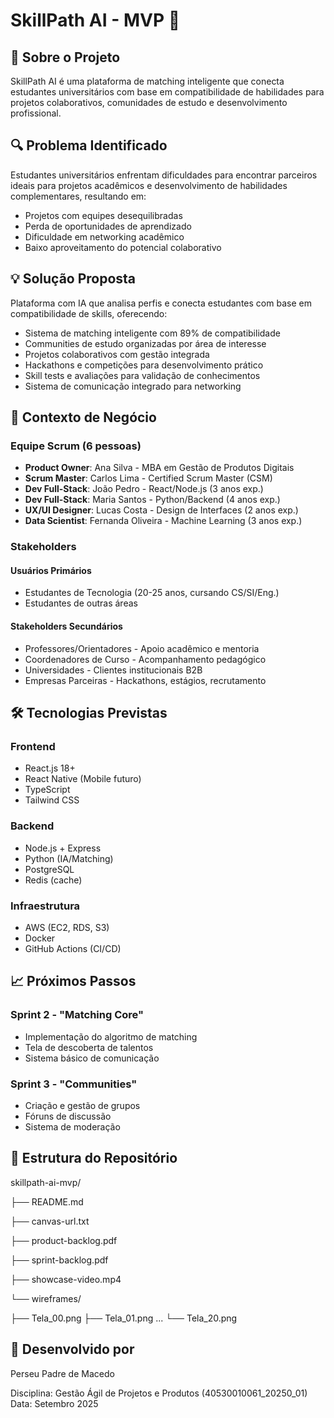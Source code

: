 # SkillPath AI - MVP 🚀

## 🎯 Sobre o Projeto

SkillPath AI é uma plataforma de matching inteligente que conecta estudantes universitários com base em compatibilidade de habilidades para projetos colaborativos, comunidades de estudo e desenvolvimento profissional.

## 🔍 Problema Identificado

Estudantes universitários enfrentam dificuldades para encontrar parceiros ideais para projetos acadêmicos e desenvolvimento de habilidades complementares, resultando em:

- Projetos com equipes desequilibradas
- Perda de oportunidades de aprendizado
- Dificuldade em networking acadêmico
- Baixo aproveitamento do potencial colaborativo

## 💡 Solução Proposta

Plataforma com IA que analisa perfis e conecta estudantes com base em compatibilidade de skills, oferecendo:

- Sistema de matching inteligente com 89% de compatibilidade
- Communities de estudo organizadas por área de interesse
- Projetos colaborativos com gestão integrada
- Hackathons e competições para desenvolvimento prático
- Skill tests e avaliações para validação de conhecimentos
- Sistema de comunicação integrado para networking

## 👥 Contexto de Negócio

### Equipe Scrum (6 pessoas)

- **Product Owner**: Ana Silva - MBA em Gestão de Produtos Digitais
- **Scrum Master**: Carlos Lima - Certified Scrum Master (CSM)
- **Dev Full-Stack**: João Pedro - React/Node.js (3 anos exp.)
- **Dev Full-Stack**: Maria Santos - Python/Backend (4 anos exp.)
- **UX/UI Designer**: Lucas Costa - Design de Interfaces (2 anos exp.)
- **Data Scientist**: Fernanda Oliveira - Machine Learning (3 anos exp.)

### Stakeholders

#### Usuários Primários
- Estudantes de Tecnologia (20-25 anos, cursando CS/SI/Eng.)
- Estudantes de outras áreas

#### Stakeholders Secundários
- Professores/Orientadores - Apoio acadêmico e mentoria
- Coordenadores de Curso - Acompanhamento pedagógico
- Universidades - Clientes institucionais B2B
- Empresas Parceiras - Hackathons, estágios, recrutamento

## 🛠️ Tecnologias Previstas

### Frontend
- React.js 18+
- React Native (Mobile futuro)
- TypeScript
- Tailwind CSS

### Backend
- Node.js + Express
- Python (IA/Matching)
- PostgreSQL
- Redis (cache)

### Infraestrutura
- AWS (EC2, RDS, S3)
- Docker
- GitHub Actions (CI/CD)

## 📈 Próximos Passos

### Sprint 2 - "Matching Core"
- Implementação do algoritmo de matching
- Tela de descoberta de talentos
- Sistema básico de comunicação

### Sprint 3 - "Communities"
- Criação e gestão de grupos
- Fóruns de discussão
- Sistema de moderação

## 📁 Estrutura do Repositório
skillpath-ai-mvp/

├── README.md

├── canvas-url.txt

├── product-backlog.pdf

├── sprint-backlog.pdf

├── showcase-video.mp4

└── wireframes/

├── Tela_00.png
├── Tela_01.png
...
└── Tela_20.png

## 👤 Desenvolvido por

Perseu Padre de Macedo

Disciplina: Gestão Ágil de Projetos e Produtos (40530010061_20250_01)
Data: Setembro 2025
